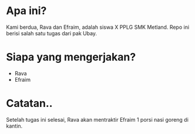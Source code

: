# Apa ini?
Kami berdua, Rava dan Efraim, adalah siswa X PPLG SMK Metland.
Repo ini berisi salah satu tugas dari pak Ubay.

# Siapa yang mengerjakan?
- Rava
- Efraim

# Catatan..
Setelah tugas ini selesai, Rava akan mentraktir Efraim 1 porsi nasi goreng di kantin.
